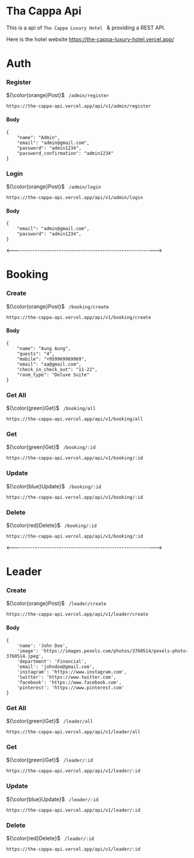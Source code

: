 # Tha Cappa Api

This is a api of `The Cappa Luxury Hotel ` & providing a REST
API.

Here is the hotel website https://the-cappa-luxury-hotel.vercel.app/

# Auth

### Register

${\color{orange}Post}$ ` /admin/register`

    https://the-cappa-api.vercel.app/api/v1/admin/register

#### Body

    {
        "name": "Admin",
        "email": "admin@gmail.com",
        "password": "admin1234",
        "password_confirmation": "admin1234"
    }

### Login

${\color{orange}Post}$ ` /admin/login`

    https://the-cappa-api.vercel.app/api/v1/admin/login

#### Body

    {
        "email": "admin@gmail.com",
        "password": "admin1234",
    }

<----------------------------------------------------------->

# Booking

### Create

${\color{orange}Post}$ ` /booking/create`

    https://the-cappa-api.vercel.app/api/v1/booking/create

#### Body

    {
        "name": "Aung Aung",
        "guests": "4",
        "mobile": "+959969969969",
        "email": "aa@gmail.com",
        "check_in_check_out": "11-22",
        "room_type": "Deluxe Suite"
    }

### Get All

${\color{green}Get}$ ` /booking/all`

    https://the-cappa-api.vercel.app/api/v1/booking/all

### Get 

${\color{green}Get}$ ` /booking/:id`

    https://the-cappa-api.vercel.app/api/v1/booking/:id

### Update 

${\color{blue}Update}$ ` /booking/:id`

    https://the-cappa-api.vercel.app/api/v1/booking/:id

### Delete 

${\color{red}Delete}$ ` /booking/:id`

    https://the-cappa-api.vercel.app/api/v1/booking/:id

<----------------------------------------------------------->

# Leader

### Create

${\color{orange}Post}$ ` /leader/create`

    https://the-cappa-api.vercel.app/api/v1/leader/create

#### Body

    {
        'name': 'John Doe',
        'image': 'https://images.pexels.com/photos/3760514/pexels-photo-3760514.jpeg',
        'department': 'Financial',
        'email': 'johndoe@gmail.com',
        'instagram': 'https://www.instagram.com',
        'twitter': 'https://www.twitter.com',
        'facebook': 'https://www.facebook.com',
        'pinterest': 'https://www.pinterest.com' 
    }

### Get All

${\color{green}Get}$ ` /leader/all`

    https://the-cappa-api.vercel.app/api/v1/leader/all

### Get 

${\color{green}Get}$ ` /leader/:id`

    https://the-cappa-api.vercel.app/api/v1/leader/:id

### Update 

${\color{blue}Update}$ ` /leader/:id`

    https://the-cappa-api.vercel.app/api/v1/leader/:id

### Delete 

${\color{red}Delete}$ ` /leader/:id`

    https://the-cappa-api.vercel.app/api/v1/leader/:id
